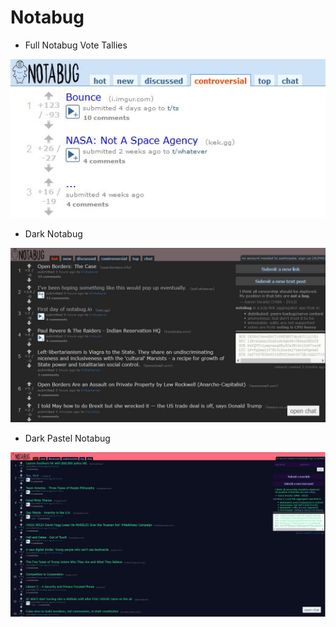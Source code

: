# Notabug

* Full Notabug Vote Tallies

![Screenshot](https://raw.githubusercontent.com/SlippingGitty/userstyles/main/userstyles%20screenshots/notabug/162457_after.jpeg)

* Dark Notabug 

![Screenshot](https://raw.githubusercontent.com/SlippingGitty/userstyles/main/userstyles%20screenshots/notabug/162460_after.jpeg)

* Dark Pastel Notabug

![Screenshot](https://raw.githubusercontent.com/SlippingGitty/userstyles/main/userstyles%20screenshots/notabug/162766_after.jpeg)
